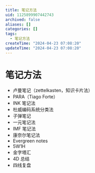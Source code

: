 ```yaml
---
title: 笔记方法
uid: 1125899907442743
archived: false
aliases: []
categories: []
tags:
  - 笔记方法
createTime: "2024-04-23 07:08:20"
updateTime: "2024-04-23 07:08:20"
---
```


# 笔记方法

- 卢曼笔记（zettelkasten，知识卡片法）
- PARA（Tiago Forte）
- INK 笔记法
- 杜威编码系统分类法
- 子弹笔记
- 一元笔记法
- IMF 笔记法
- 康奈尔笔记法
- Evergreen notes
- 5W1H
- 金字塔汇
- 4D 总结
- 四线复盘
